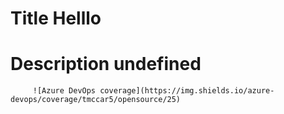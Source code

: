 
# Title Helllo
# Description undefined
         ![Azure DevOps coverage](https://img.shields.io/azure-devops/coverage/tmccar5/opensource/25)
      